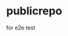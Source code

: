 # publicrepo
for e2e test






















































































































































































































































































































































































































































































































































































































































































































































































































































































































































































































































































































































































































































































































































































































































































































































































































































































































































































































































































































































































































































































































































































































































































































































































































































































































































































































































































































































































































































































































































































































































































































































































































































































































































































































































































































































































































































































































































































































































































































































































































































































































































































































































































































































































































































































































































